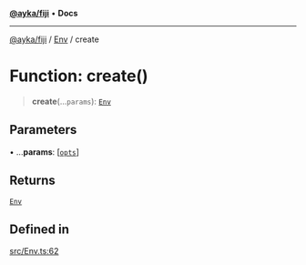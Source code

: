 [**@ayka/fiji**](../../../README.md) • **Docs**

***

[@ayka/fiji](../../../globals.md) / [Env](../README.md) / create

# Function: create()

> **create**(...`params`): [`Env`](../classes/Env.md)

## Parameters

• ...**params**: [[`opts`](../type-aliases/opts.md)]

## Returns

[`Env`](../classes/Env.md)

## Defined in

[src/Env.ts:62](https://github.com/AndreyMork/fiji/blob/12b645d5d3b10e56502863abdc8c7fe71f7e6190/src/Env.ts#L62)
